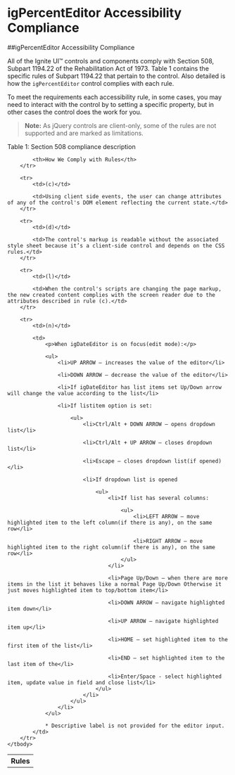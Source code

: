 ﻿<!--
|metadata|
{
    "fileName": "igpercenteditor-accessibility-compliance",
    "controlName": "igEditors",
    "tags": ["Editing","Section 508"]
}
|metadata|
-->

# igPercentEditor Accessibility Compliance



##igPercentEditor Accessibility Compliance


All of the Ignite UI™ controls and components comply with Section 508, Subpart 1194.22 of the Rehabilitation Act of 1973. Table 1 contains the specific rules of Subpart 1194.22 that pertain to the control. Also detailed is how the `igPercentEditor` control complies with each rule.

To meet the requirements each accessibility rule, in some cases, you may need to interact with the control by to setting a specific property, but in other cases the control does the work for you.

>**Note:** As jQuery controls are client-only, some of the rules are not supported and are marked as limitations.

Table 1: Section 508 compliance description

<table class="table table-striped">
    <tbody>
        <tr>
            <th>Rules</th>

            <th>How We Comply with Rules</th>
        </tr>

        <tr>
            <td>(c)</td>

            <td>Using client side events, the user can change attributes of any of the control's DOM element reflecting the current state.</td>
        </tr>

        <tr>
            <td>(d)</td>

            <td>The control's markup is readable without the associated style sheet because it’s a client-side control and depends on the CSS rules.</td>
        </tr>

        <tr>
            <td>(l)</td>

            <td>When the control's scripts are changing the page markup, the new created content complies with the screen reader due to the attributes described in rule (c).</td>
        </tr>

        <tr>
            <td>(n)</td>

            <td>
                <p>When igDateEditor is on focus(edit mode):</p>

                <ul>
                    <li>UP ARROW – increases the value of the editor</li>

                    <li>DOWN ARROW – decrease the value of the editor</li>

                    <li>If igDateEditor has list items set Up/Down arrow will change the value according to the list</li>

                    <li>If listitem option is set:

                        <ul>
                            <li>Ctrl/Alt + DOWN ARROW – opens dropdown list</li>

                            <li>Ctrl/Alt + UP ARROW – closes dropdown list</li>

                            <li>Escape – closes dropdown list(if opened)</li>

                            <li>If dropdown list is opened

                                <ul>
                                    <li>If list has several columns:

                                        <ul>
                                            <li>LEFT ARROW – move highlighted item to the left column(if there is any), on the same row</li>

                                            <li>RIGHT ARROW – move highlighted item to the right column(if there is any), on the same row</li>
                                        </ul>
                                    </li>

                                    <li>Page Up/Down – when there are more items in the list it behaves like a normal Page Up/Down Otherwise it just moves highlighted item to top/bottom item</li>

                                    <li>DOWN ARROW – navigate highlighted item down</li>

                                    <li>UP ARROW – navigate highlighted item up</li>

                                    <li>HOME – set highlighted item to the first item of the list</li>

                                    <li>END – set highlighted item to the last item of the</li>

                                    <li>Enter/Space - select highlighted item, update value in field and close list</li>
                                </ul>
                            </li>
                        </ul>
                    </li>
                </ul>

                * Descriptive label is not provided for the editor input.
            </td>
        </tr>
    </tbody>
</table>

 

 


